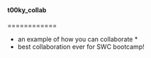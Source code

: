 #### t00ky_collab
============

* an example of how you can collaborate *
* best collaboration ever for SWC bootcamp!
